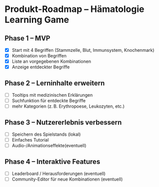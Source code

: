 # Produkt-Roadmap – Hämatologie Learning Game

## Phase 1 – MVP
- [x] Start mit 4 Begriffen (Stammzelle, Blut, Immunsystem, Knochenmark)
- [x] Kombination von Begriffen
- [x] Liste an vorgegebenen Kombinationen
- [x] Anzeige entdeckter Begriffe

## Phase 2 – Lerninhalte erweitern 
- [ ] Tooltips mit medizinischen Erklärungen
- [ ] Suchfunktion für entdeckte Begriffe
- [ ] mehr Kategorien (z. B. Erythropoese, Leukozyten, etc.)

## Phase 3 – Nutzererlebnis verbessern 
- [ ] Speichern des Spielstands (lokal)
- [ ] Einfaches Tutorial
- [ ] Audio-/Animationseffekte(eventuell)

## Phase 4 – Interaktive Features 
- [ ] Leaderboard / Herausforderungen (eventuell)
- [ ] Community-Editor für neue Kombinationen (eventuell)